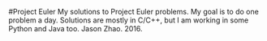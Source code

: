 #Project Euler
My solutions to Project Euler problems.  My goal is to do one problem a day.
Solutions are mostly in C/C++, but I am working in some Python and Java too.
Jason Zhao.  2016.

